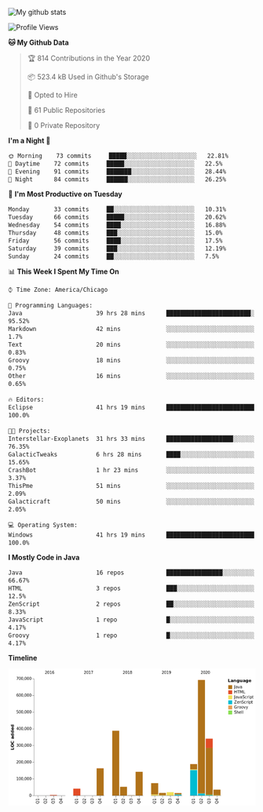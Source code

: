 ![My github stats](https://github-readme-stats.vercel.app/api?username=romvoid95&theme=gruvbox&include_all_commits=true&show_icons=true")

<!--START_SECTION:waka-->
![Profile Views](http://img.shields.io/badge/Profile%20Views-0-blue)

**🐱 My Github Data** 

> 🏆 814 Contributions in the Year 2020
 > 
> 📦 523.4 kB Used in Github's Storage 
 > 
> 💼 Opted to Hire
 > 
> 📜 61 Public Repositories
 > 
> 🔑 0 Private Repository 
 > 
**I'm a Night 🦉** 

```text
🌞 Morning    73 commits     █████░░░░░░░░░░░░░░░░░░░░   22.81% 
🌆 Daytime    72 commits     █████░░░░░░░░░░░░░░░░░░░░   22.5% 
🌃 Evening    91 commits     ███████░░░░░░░░░░░░░░░░░░   28.44% 
🌙 Night      84 commits     ██████░░░░░░░░░░░░░░░░░░░   26.25%

```
📅 **I'm Most Productive on Tuesday** 

```text
Monday       33 commits     ██░░░░░░░░░░░░░░░░░░░░░░░   10.31% 
Tuesday      66 commits     █████░░░░░░░░░░░░░░░░░░░░   20.62% 
Wednesday    54 commits     ████░░░░░░░░░░░░░░░░░░░░░   16.88% 
Thursday     48 commits     ███░░░░░░░░░░░░░░░░░░░░░░   15.0% 
Friday       56 commits     ████░░░░░░░░░░░░░░░░░░░░░   17.5% 
Saturday     39 commits     ███░░░░░░░░░░░░░░░░░░░░░░   12.19% 
Sunday       24 commits     ██░░░░░░░░░░░░░░░░░░░░░░░   7.5%

```


📊 **This Week I Spent My Time On** 

```text
⌚︎ Time Zone: America/Chicago

💬 Programming Languages: 
Java                     39 hrs 28 mins      ████████████████████████░   95.52% 
Markdown                 42 mins             ░░░░░░░░░░░░░░░░░░░░░░░░░   1.7% 
Text                     20 mins             ░░░░░░░░░░░░░░░░░░░░░░░░░   0.83% 
Groovy                   18 mins             ░░░░░░░░░░░░░░░░░░░░░░░░░   0.75% 
Other                    16 mins             ░░░░░░░░░░░░░░░░░░░░░░░░░   0.65%

🔥 Editors: 
Eclipse                  41 hrs 19 mins      █████████████████████████   100.0%

🐱‍💻 Projects: 
Interstellar-Exoplanets  31 hrs 33 mins      ███████████████████░░░░░░   76.35% 
GalacticTweaks           6 hrs 28 mins       ████░░░░░░░░░░░░░░░░░░░░░   15.65% 
CrashBot                 1 hr 23 mins        ░░░░░░░░░░░░░░░░░░░░░░░░░   3.37% 
ThisPme                  51 mins             ░░░░░░░░░░░░░░░░░░░░░░░░░   2.09% 
Galacticraft             50 mins             ░░░░░░░░░░░░░░░░░░░░░░░░░   2.05%

💻 Operating System: 
Windows                  41 hrs 19 mins      █████████████████████████   100.0%

```

**I Mostly Code in Java** 

```text
Java                     16 repos            ████████████████░░░░░░░░░   66.67% 
HTML                     3 repos             ███░░░░░░░░░░░░░░░░░░░░░░   12.5% 
ZenScript                2 repos             ██░░░░░░░░░░░░░░░░░░░░░░░   8.33% 
JavaScript               1 repo              █░░░░░░░░░░░░░░░░░░░░░░░░   4.17% 
Groovy                   1 repo              █░░░░░░░░░░░░░░░░░░░░░░░░   4.17%

```


**Timeline**

![Chart not found](https://github.com/ROMVoid95/ROMVoid95/blob/master/charts/bar_graph.png) 


<!--END_SECTION:waka-->
